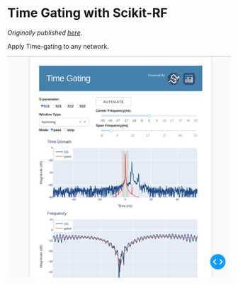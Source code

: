 # Time Gating with Scikit-RF

*Originally published [here](https://github.com/scikit-rf/dash-apps).*

Apply Time-gating to any network. 

![](./time_gate.png)
